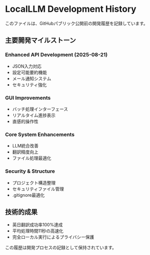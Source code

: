 # LocalLLM Development History

このファイルは、GitHubパブリック公開前の開発履歴を記録しています。

## 主要開発マイルストーン

### Enhanced API Development (2025-08-21)
- JSON入力対応
- 設定可能要約機能
- メール通知システム
- セキュリティ強化

### GUI Improvements
- バッチ処理インターフェース
- リアルタイム進捗表示
- 直感的操作性

### Core System Enhancements
- LLM統合改善
- 翻訳精度向上
- ファイル処理最適化

### Security & Structure
- プロジェクト構造整理
- セキュリティファイル管理
- .gitignore最適化

## 技術的成果
- 英日翻訳成功率100%達成
- 平均処理時間11秒の高速化
- 完全ローカル実行によるプライバシー保護

この履歴は開発プロセスの記録として保持されています。
